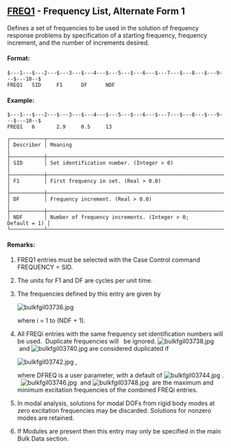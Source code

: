 ## [FREQ1](https://help.hexagonmi.com/bundle/MSC_Nastran_2022.4/page/Nastran_Combined_Book/qrg/bulkfgil/TOC.FREQ1.xhtml) - Frequency List, Alternate Form 1

Defines a set of frequencies to be used in the solution of frequency response problems by specification of a starting frequency, frequency increment, and the number of increments desired.

#### Format:

```nastran
$---1---$---2---$---3---$---4---$---5---$---6---$---7---$---8---$---9---$---10--$
FREQ1   SID     F1      DF      NDF                                             
```
#### Example:

```nastran
$---1---$---2---$---3---$---4---$---5---$---6---$---7---$---8---$---9---$---10--$
FREQ1   6       2.9     0.5     13                                              
```
```text
┌───────────┬────────────────────────────────────────────────────────────┐
│ Describer │ Meaning                                                    │
├───────────┼────────────────────────────────────────────────────────────┤
│ SID       │ Set identification number. (Integer > 0)                   │
├───────────┼────────────────────────────────────────────────────────────┤
│ F1        │ First frequency in set. (Real > 0.0)                       │
├───────────┼────────────────────────────────────────────────────────────┤
│ DF        │ Frequency increment. (Real > 0.0)                          │
├───────────┼────────────────────────────────────────────────────────────┤
│ NDF       │ Number of frequency increments. (Integer > 0; Default = 1) │
└───────────┴────────────────────────────────────────────────────────────┘
```
#### Remarks:

1. FREQ1 entries must be selected with the Case Control command FREQUENCY = SID.

2. The units for F1 and DF are cycles per unit time.

3. The frequencies defined by this entry are given by

     ![bulkfgil03736.jpg](https://help-be.hexagonmi.com/bundle/MSC_Nastran_2022.4/page/Nastran_Combined_Book/qrg/bulkfgil/../../../assets/bulkfgil03736.jpg?_LANG=enus)  

     where i = 1 to (NDF + 1).

4. All FREQi entries with the same frequency set identification numbers will be used.  Duplicate frequencies will   be ignored.  ![bulkfgil03738.jpg](https://help-be.hexagonmi.com/bundle/MSC_Nastran_2022.4/page/Nastran_Combined_Book/qrg/bulkfgil/../../../assets/bulkfgil03738.jpg?_LANG=enus)  and  ![bulkfgil03740.jpg](https://help-be.hexagonmi.com/bundle/MSC_Nastran_2022.4/page/Nastran_Combined_Book/qrg/bulkfgil/../../../assets/bulkfgil03740.jpg?_LANG=enus)  are considered duplicated if

     ![bulkfgil03742.jpg](https://help-be.hexagonmi.com/bundle/MSC_Nastran_2022.4/page/Nastran_Combined_Book/qrg/bulkfgil/../../../assets/bulkfgil03742.jpg?_LANG=enus) ,

     where DFREQ is a user parameter, with a default of  ![bulkfgil03744.jpg](https://help-be.hexagonmi.com/bundle/MSC_Nastran_2022.4/page/Nastran_Combined_Book/qrg/bulkfgil/../../../assets/bulkfgil03744.jpg?_LANG=enus) .   ![bulkfgil03746.jpg](https://help-be.hexagonmi.com/bundle/MSC_Nastran_2022.4/page/Nastran_Combined_Book/qrg/bulkfgil/../../../assets/bulkfgil03746.jpg?_LANG=enus)  and  ![bulkfgil03748.jpg](https://help-be.hexagonmi.com/bundle/MSC_Nastran_2022.4/page/Nastran_Combined_Book/qrg/bulkfgil/../../../assets/bulkfgil03748.jpg?_LANG=enus)  are the maximum and minimum excitation frequencies of the combined FREQi entries.

5. In modal analysis, solutions for modal DOFs from rigid body modes at zero excitation frequencies may be discarded. Solutions for nonzero modes are retained.

6. If Modules are present then this entry may only be specified in the main Bulk Data section.


